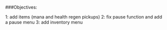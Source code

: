 ###Objectives:

1: add items (mana and health regen pickups)
2: fix pause function and add a pause menu
3: add inventory menu
